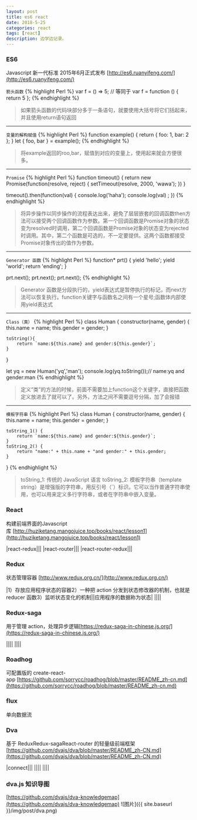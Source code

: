 ```yaml
---
layout: post
title: es6 react
date: 2018-5-25
categories: react
tags: [react]
description: 边学边记录。
---
```


### ES6

Javascript 新一代标准 2015年6月正式发布 [http://es6.ruanyifeng.com/](http://es6.ruanyifeng.com/)

`箭头函数`
{% highlight Perl %}
var f = () => 5;
// 等同于
var f = function () { return 5 };
{% endhighlight %}
> 如果箭头函数的代码块部分多于一条语句，就要使用大括号将它们括起来，并且使用return语句返回

---

`变量的解构赋值`
{% highlight Perl %}
function example() {
	return {
		foo: 1,
		bar: 2
	};
}
let { foo, bar } = example();
{% endhighlight %}
> 将example返回的roo,bar，赋值到对应的变量上，使用起来就会方便很多。

---

`Promise`
{% highlight Perl %}
function timeout() {
	return new Promise(function(resolve, reject) {
	    setTimeout(resolve, 2000, 'wawa');
	})
}

timeout().then(function(val) {
	console.log('haha');
	console.log(val) ;
})
{% endhighlight %}
> 将异步操作以同步操作的流程表达出来，避免了层层嵌套的回调函数then方法可以接受两个回调函数作为参数。第一个回调函数是Promise对象的状态变为resolved时调用，第二个回调函数是Promise对象的状态变为rejected时调用。其中，第二个函数是可选的，不一定要提供。这两个函数都接受Promise对象传出的值作为参数。

---

`Generator 函数`
{% highlight Perl %}
function* prt() {
  yield 'hello';
  yield 'world';
  return 'ending';
}

prt.next();
prt.next();
prt.next();
{% endhighlight %}
> Generator 函数是分段执行的，yield表达式是暂停执行的标记，而next方法可以恢复执行。function关键字与函数名之间有一个星号;函数体内部使用yield表达式

---

`Class（类）`
{% highlight Perl %}
class Human {
    constructor(name, gender) {
        this.name = name;
        this.gender = gender;
    }

    toString(){
        return `name:${this.name} and gender:${this.gender}`;
    }
}

let yq = new Human('yq','man');
console.log(yq.toString());// name:yq and gender:man
{% endhighlight %}
> 定义“类”的方法的时候，前面不需要加上function这个关键字，直接把函数定义放进去了就可以了。另外，方法之间不需要逗号分隔，加了会报错

---

`模板字符串`
{% highlight Perl %}
class Human {
    constructor(name, gender) {
        this.name = name;
        this.gender = gender;
    }

    toString_1() {
        return `name:${this.name} and gender:${this.gender}`;
    }
    toString_2() {
        return "name:" + this.name + "and gender:" + this.gender;
    }
}
{% endhighlight %}
> toString_1: 传统的 JavaScript 语言
> toString_2: 模板字符串（template string）是增强版的字符串，用反引号（`）标识。它可以当作普通字符串使用，也可以用来定义多行字符串，或者在字符串中嵌入变量。

### React

构建前端界面的Javascript库 [http://huziketang.mangojuice.top/books/react/lesson1](http://huziketang.mangojuice.top/books/react/lesson1)

|react-redux|||
|react-router|||
|react-router-redux|||

### Redux

状态管理容器 [http://www.redux.org.cn/](http://www.redux.org.cn/)

|1）存放应用程序状态的容器2）一种把 action 分发到状态修改器的机制，也就是 reducer 函数3）监听状态变化的机制||应用程序的数据称为状态|
||||

### Redux-saga

用于管理 action，处理异步逻辑[https://redux-saga-in-chinese.js.org/](https://redux-saga-in-chinese.js.org/)

||||
||||

### Roadhog

可配置版的 create-react-app [https://github.com/sorrycc/roadhog/blob/master/README_zh-cn.md](https://github.com/sorrycc/roadhog/blob/master/README_zh-cn.md)

### flux

单向数据流

### Dva

基于 ReduxRedux-sagaReact-router 的轻量级前端框架 [https://github.com/dvajs/dva/blob/master/README_zh-CN.md](https://github.com/dvajs/dva/blob/master/README_zh-CN.md)

|connect|||
||||
||||


### dva.js 知识导图

[https://github.com/dvajs/dva-knowledgemap](https://github.com/dvajs/dva-knowledgemap)
![图片]({{ site.baseurl }}/img/post/dva.png)


